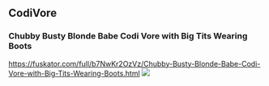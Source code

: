 ## CodiVore
### Chubby Busty Blonde Babe Codi Vore with Big Tits Wearing Boots
https://fuskator.com/full/b7NwKr2OzVz/Chubby-Busty-Blonde-Babe-Codi-Vore-with-Big-Tits-Wearing-Boots.html
![](https://i8.fuskator.com/large/b7NwKr2OzVz/Chubby-Busty-Blonde-Babe-Codi-Vore-with-Big-Tits-Wearing-Boots-11.jpg)
